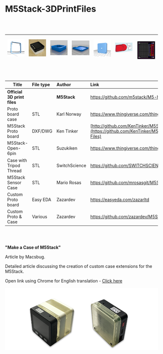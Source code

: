 # M5Stack-3DPrintFiles
<br />
<br />

|![M5Stack Proto](Images/M5Stack-OriginalDesign-Proto.png?raw=true)  | ![Proto Board Case](Images/KarlNorway01.png?raw=true) | ![Proto Board Case](Images/KarlNorway02.png?raw=true) | ![M5Stack Open 6 Pin](Images/Suzukiken-Open-6pin.png?raw=true) | ![Case with Tripod Thread](Images/Switchscience-Tripod.png) | ![Sensorcase](Images/M5Stack-SensorCase.png?raw=true) |   ![Sensorcase](Images/Zazar-PCB.png?raw=true)
|--------|-------|------|--------|-----|--------|--------|
  
<br />
<br />
  

|             Title                  |  File type |  Author        | Link                                                            |
| ---------------------------------- |:---------- | :--------------| :---------------------------------------------------------      |
| **Official 3D print files**        |            | **M5Stack**    | https://github.com/m5stack/M5-hardware                          |
| Proto board case                   | STL        | Karl Norway    | https://www.thingiverse.com/thing:2754642                       |
| M5Stack Proto board                | DXF/DWG    | Ken Tinker     |  [http://github.com/KenTinker/M5Stack-Prototype-ACAD](https://github.com/KenTinker/M5Stack-Prototype-ACAD-Files)       |
| M5Stack-Open-6pin                  | STL        | Suzukiken      | https://www.thingiverse.com/thing:2800278                       |
| Case with Tripod Thread            | STL        | SwitchScience  | https://github.com/SWITCHSCIENCE/m5stack/tree/master/3D         |
| M5Stack Sensor Case                | STL        | Mario Rosas    | https://github.com/mrosasgit/M5Stack3D                          |
| Custom Proto board                 | Easy EDA   | Zazardev       | https://easyeda.com/zazarltd                                    |
| Custom Proto & Case                | Various    | Zazardev       | https://github.com/zazardev/M5Stack-Proto                       |
 
<br />
<br />

**"Make a Case of M5Stack"** <br />

Article by Macsbug.

Detailed article discussing the creation of custom case extensions for the M5Stack. <br />

Open link using Chrome for English translation  -  [Click here](https://macsbug.wordpress.com/2018/03/09/make-a-case-of-m5stack/)

![](M5Stack-3DCase-Photo.png?raw=true)

